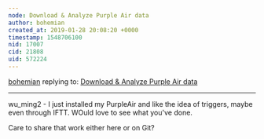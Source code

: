 ```yaml
---
node: Download & Analyze Purple Air data
author: bohemian
created_at: 2019-01-28 20:08:20 +0000
timestamp: 1548706100
nid: 17007
cid: 21808
uid: 572224
---
```




[bohemian](../profile/bohemian) replying to: [Download & Analyze Purple Air data](../notes/jiteovien/08-28-2018/download-analyze-your-purple-air-data)

----
wu_ming2 - I just installed my PurpleAir and like the idea of triggers, maybe even through IFTT. WOuld love to see what you've done. 

Care to share that work either here or on Git? 